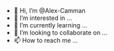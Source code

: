 - 👋 Hi, I’m @Alex-Camman
- 👀 I’m interested in ...
- 🌱 I’m currently learning ...
- 💞️ I’m looking to collaborate on ...
- 📫 How to reach me ...

<!---
Alex-Camman/Alex-Camman is a ✨ special ✨ repository because its `README.md` (this file) appears on your GitHub profile.
You can click the Preview link to take a look at your changes. # Python Email Scraper

This Python script is designed to extract email addresses from HTML content obtained from a list of URLs provided in a CSV file. It provides a simple and efficient way to scrape email addresses from web pages for various purposes such as data collection, contact information retrieval, or analysis.

## Prerequisites

To run this script, you need to have the following:

- Python 3.x installed on your machine.
- Basic knowledge of Python programming.
- The following Python modules:
  - `urllib.request` for making HTTP requests.
  - `re` for regular expression pattern matching.
  - `csv` for reading the URLs from a CSV file.

## Usage

1. Clone the repository or download the source code to your local machine.
2. Ensure you have a CSV file containing the URLs you want to scrape. Each URL should be placed in the first column of the CSV file.
3. Open the script file (`email_scraper.py`) in a text editor of your choice.
4. Update the `csv_file_path` variable in the `main` function with the path to your CSV file.
5. Open a terminal or command prompt and navigate to the directory where the script is located.
6. Run the script using the following command:

```bash
python email_scraper.py
The script will start processing the URLs in the CSV file. For each URL, it will retrieve the HTML content, extract the email addresses using regular expressions, and print the results to the console.

Please note that the script handles connection errors gracefully by automatically retrying a few times with a delay between retries. If an error persists, it will be displayed on the console.

Customization
Retry Behavior: You can adjust the number of retries and the delay between retries in case of connection errors. Modify the retries and delay parameters in the get_html function to suit your needs.
Email Extraction: The script uses a regular expression pattern to identify and extract email addresses from the HTML content. If you want to change the regular expression pattern, you can modify the extract_email_addresses function. Be cautious and ensure your pattern adheres to the email address structure to avoid false positives or exclusions.
License
This project is licensed under the MIT License. You can find the details in the LICENSE file.

Contribution
Contributions to this project are welcome! If you have any suggestions, improvements, or bug fixes, feel free to open an issue or submit a pull request.

Acknowledgments
This script was developed as a learning project and can serve as a starting point for scraping email addresses from web pages using Python. Feel free to expand upon it and adapt it to your specific requirements.

Resources
Python Documentation: Official documentation for the Python programming language.
Regular Expressions: Python's re module documentation.
CSV File Reading and Writing: Python's csv module documentation.
Happy scraping!
--->
